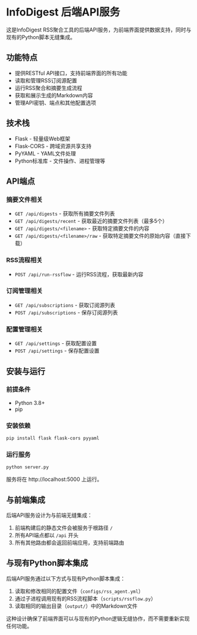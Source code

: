# InfoDigest 后端API服务

这是InfoDigest RSS聚合工具的后端API服务，为前端界面提供数据支持，同时与现有的Python脚本无缝集成。

## 功能特点

- 提供RESTful API接口，支持前端界面的所有功能
- 读取和管理RSS订阅源配置
- 运行RSS聚合和摘要生成流程
- 获取和展示生成的Markdown内容
- 管理API密钥、端点和其他配置选项

## 技术栈

- Flask - 轻量级Web框架
- Flask-CORS - 跨域资源共享支持
- PyYAML - YAML文件处理
- Python标准库 - 文件操作、进程管理等

## API端点

### 摘要文件相关

- `GET /api/digests` - 获取所有摘要文件列表
- `GET /api/digests/recent` - 获取最近的摘要文件列表（最多5个）
- `GET /api/digests/<filename>` - 获取特定摘要文件的内容
- `GET /api/digests/<filename>/raw` - 获取特定摘要文件的原始内容（直接下载）

### RSS流程相关

- `POST /api/run-rssflow` - 运行RSS流程，获取最新内容

### 订阅管理相关

- `GET /api/subscriptions` - 获取订阅源列表
- `POST /api/subscriptions` - 保存订阅源列表

### 配置管理相关

- `GET /api/settings` - 获取配置设置
- `POST /api/settings` - 保存配置设置

## 安装与运行

### 前提条件

- Python 3.8+
- pip

### 安装依赖

```bash
pip install flask flask-cors pyyaml
```

### 运行服务

```bash
python server.py
```

服务将在 http://localhost:5000 上运行。

## 与前端集成

后端API服务设计为与前端无缝集成：

1. 前端构建后的静态文件会被服务于根路径 `/`
2. 所有API端点都以 `/api` 开头
3. 所有其他路由都会返回前端应用，支持前端路由

## 与现有Python脚本集成

后端API服务通过以下方式与现有Python脚本集成：

1. 读取和修改相同的配置文件（`configs/rss_agent.yml`）
2. 通过子进程调用现有的RSS流程脚本（`scripts/rssflow.py`）
3. 读取相同的输出目录（`output/`）中的Markdown文件

这种设计确保了前端界面可以与现有的Python逻辑无缝协作，而不需要重新实现任何功能。